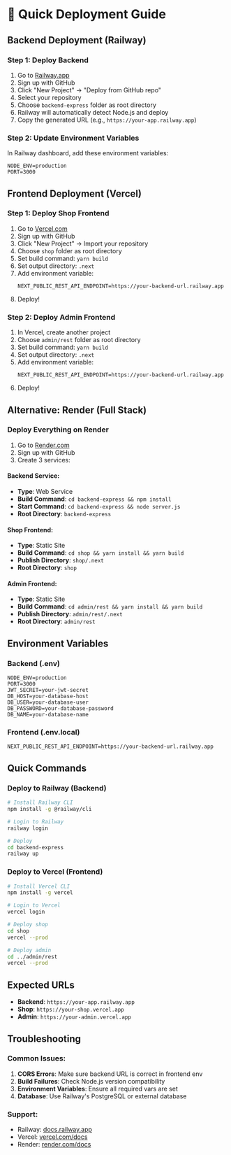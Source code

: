 # 🚀 Quick Deployment Guide

## Backend Deployment (Railway)

### Step 1: Deploy Backend
1. Go to [Railway.app](https://railway.app)
2. Sign up with GitHub
3. Click "New Project" → "Deploy from GitHub repo"
4. Select your repository
5. Choose `backend-express` folder as root directory
6. Railway will automatically detect Node.js and deploy
7. Copy the generated URL (e.g., `https://your-app.railway.app`)

### Step 2: Update Environment Variables
In Railway dashboard, add these environment variables:
```
NODE_ENV=production
PORT=3000
```

## Frontend Deployment (Vercel)

### Step 1: Deploy Shop Frontend
1. Go to [Vercel.com](https://vercel.com)
2. Sign up with GitHub
3. Click "New Project" → Import your repository
4. Choose `shop` folder as root directory
5. Set build command: `yarn build`
6. Set output directory: `.next`
7. Add environment variable:
   ```
   NEXT_PUBLIC_REST_API_ENDPOINT=https://your-backend-url.railway.app
   ```
8. Deploy!

### Step 2: Deploy Admin Frontend
1. In Vercel, create another project
2. Choose `admin/rest` folder as root directory
3. Set build command: `yarn build`
4. Set output directory: `.next`
5. Add environment variable:
   ```
   NEXT_PUBLIC_REST_API_ENDPOINT=https://your-backend-url.railway.app
   ```
6. Deploy!

## Alternative: Render (Full Stack)

### Deploy Everything on Render
1. Go to [Render.com](https://render.com)
2. Sign up with GitHub
3. Create 3 services:

#### Backend Service:
- **Type**: Web Service
- **Build Command**: `cd backend-express && npm install`
- **Start Command**: `cd backend-express && node server.js`
- **Root Directory**: `backend-express`

#### Shop Frontend:
- **Type**: Static Site
- **Build Command**: `cd shop && yarn install && yarn build`
- **Publish Directory**: `shop/.next`
- **Root Directory**: `shop`

#### Admin Frontend:
- **Type**: Static Site
- **Build Command**: `cd admin/rest && yarn install && yarn build`
- **Publish Directory**: `admin/rest/.next`
- **Root Directory**: `admin/rest`

## Environment Variables

### Backend (.env)
```env
NODE_ENV=production
PORT=3000
JWT_SECRET=your-jwt-secret
DB_HOST=your-database-host
DB_USER=your-database-user
DB_PASSWORD=your-database-password
DB_NAME=your-database-name
```

### Frontend (.env.local)
```env
NEXT_PUBLIC_REST_API_ENDPOINT=https://your-backend-url.railway.app
```

## Quick Commands

### Deploy to Railway (Backend)
```bash
# Install Railway CLI
npm install -g @railway/cli

# Login to Railway
railway login

# Deploy
cd backend-express
railway up
```

### Deploy to Vercel (Frontend)
```bash
# Install Vercel CLI
npm install -g vercel

# Login to Vercel
vercel login

# Deploy shop
cd shop
vercel --prod

# Deploy admin
cd ../admin/rest
vercel --prod
```

## Expected URLs
- **Backend**: `https://your-app.railway.app`
- **Shop**: `https://your-shop.vercel.app`
- **Admin**: `https://your-admin.vercel.app`

## Troubleshooting

### Common Issues:
1. **CORS Errors**: Make sure backend URL is correct in frontend env
2. **Build Failures**: Check Node.js version compatibility
3. **Environment Variables**: Ensure all required vars are set
4. **Database**: Use Railway's PostgreSQL or external database

### Support:
- Railway: [docs.railway.app](https://docs.railway.app)
- Vercel: [vercel.com/docs](https://vercel.com/docs)
- Render: [render.com/docs](https://render.com/docs)
